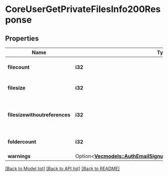 # CoreUserGetPrivateFilesInfo200Response

## Properties

Name | Type | Description | Notes
------------ | ------------- | ------------- | -------------
**filecount** | **i32** | Number of files in the area. | [default to null]
**filesize** | **i32** | Total size of the files in the area. | [default to null]
**filesizewithoutreferences** | **i32** | Total size of the area excluding file references | [default to null]
**foldercount** | **i32** | Number of folders in the area. | [default to null]
**warnings** | Option<[**Vec<models::AuthEmailSignupUser200ResponseWarningsInner>**](auth_email_signup_user_200_response_warnings_inner.md)> |  | [optional]

[[Back to Model list]](../README.md#documentation-for-models) [[Back to API list]](../README.md#documentation-for-api-endpoints) [[Back to README]](../README.md)


